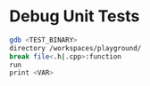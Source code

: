 # Debug Unit Tests

```bash
gdb <TEST_BINARY>
directory /workspaces/playground/
break file<.h|.cpp>:function
run
print <VAR>
```